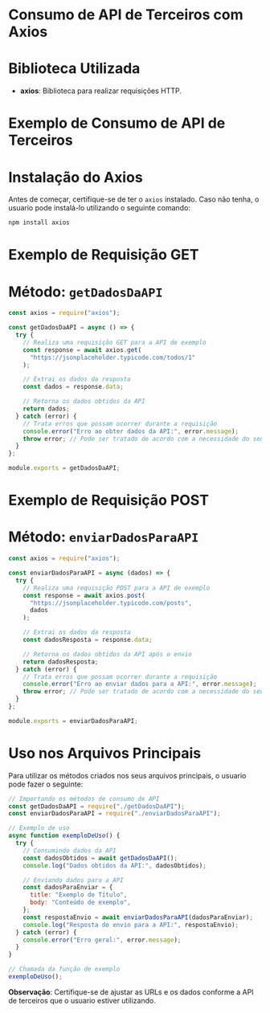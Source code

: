 # Consumo de API de Terceiros com Axios

# Biblioteca Utilizada

- **axios**: Biblioteca para realizar requisições HTTP.

# Exemplo de Consumo de API de Terceiros

# Instalação do Axios

Antes de começar, certifique-se de ter o `axios` instalado. Caso não tenha, o usuario pode instalá-lo utilizando o seguinte comando:

```bash
npm install axios
```

# Exemplo de Requisição GET

# Método: `getDadosDaAPI`

```javascript
const axios = require("axios");

const getDadosDaAPI = async () => {
  try {
    // Realiza uma requisição GET para a API de exemplo
    const response = await axios.get(
      "https://jsonplaceholder.typicode.com/todos/1"
    );

    // Extrai os dados da resposta
    const dados = response.data;

    // Retorna os dados obtidos da API
    return dados;
  } catch (error) {
    // Trata erros que possam ocorrer durante a requisição
    console.error("Erro ao obter dados da API:", error.message);
    throw error; // Pode ser tratado de acordo com a necessidade do seu aplicativo
  }
};

module.exports = getDadosDaAPI;
```

# Exemplo de Requisição POST

# Método: `enviarDadosParaAPI`

```javascript
const axios = require("axios");

const enviarDadosParaAPI = async (dados) => {
  try {
    // Realiza uma requisição POST para a API de exemplo
    const response = await axios.post(
      "https://jsonplaceholder.typicode.com/posts",
      dados
    );

    // Extrai os dados da resposta
    const dadosResposta = response.data;

    // Retorna os dados obtidos da API após o envio
    return dadosResposta;
  } catch (error) {
    // Trata erros que possam ocorrer durante a requisição
    console.error("Erro ao enviar dados para a API:", error.message);
    throw error; // Pode ser tratado de acordo com a necessidade do seu aplicativo
  }
};

module.exports = enviarDadosParaAPI;
```

# Uso nos Arquivos Principais

Para utilizar os métodos criados nos seus arquivos principais, o usuario pode fazer o seguinte:

```javascript
// Importando os métodos de consumo de API
const getDadosDaAPI = require("./getDadosDaAPI");
const enviarDadosParaAPI = require("./enviarDadosParaAPI");

// Exemplo de uso
async function exemploDeUso() {
  try {
    // Consumindo dados da API
    const dadosObtidos = await getDadosDaAPI();
    console.log("Dados obtidos da API:", dadosObtidos);

    // Enviando dados para a API
    const dadosParaEnviar = {
      title: "Exemplo de Título",
      body: "Conteúdo de exemplo",
    };
    const respostaEnvio = await enviarDadosParaAPI(dadosParaEnviar);
    console.log("Resposta do envio para a API:", respostaEnvio);
  } catch (error) {
    console.error("Erro geral:", error.message);
  }
}

// Chamada da função de exemplo
exemploDeUso();
```

**Observação**: Certifique-se de ajustar as URLs e os dados conforme a API de terceiros que o usuario estiver utilizando.
